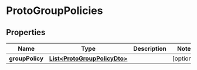 

# ProtoGroupPolicies


## Properties

| Name | Type | Description | Notes |
|------------ | ------------- | ------------- | -------------|
|**groupPolicy** | [**List&lt;ProtoGroupPolicyDto&gt;**](ProtoGroupPolicyDto.md) |  |  [optional] |



